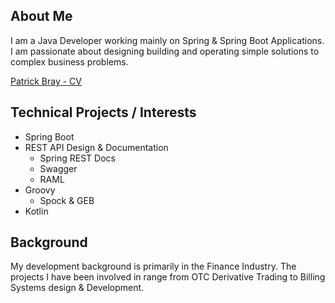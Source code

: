 ## About Me

I am a Java Developer working mainly on Spring & Spring Boot Applications. I am passionate about designing building and operating simple solutions to complex business problems.   

[Patrick Bray - CV](https://github.com/patrickbray/patrickbray.github.io/raw/master/Patrick%20Bray%20-%20CV.pdf)

## Technical Projects / Interests 

- Spring Boot
- REST API Design & Documentation 
	- Spring REST Docs
	- Swagger 
	- RAML
- Groovy 
	- Spock & GEB
- Kotlin

## Background 

My development background is primarily in the Finance Industry. The projects I have been involved in range from OTC Derivative Trading to Billing Systems design & Development.
